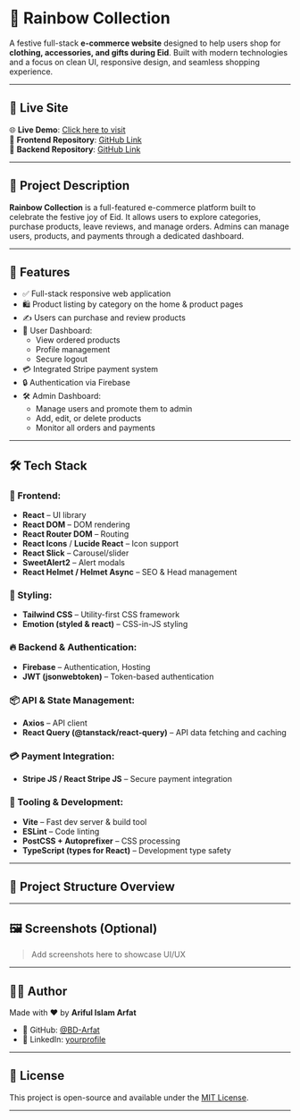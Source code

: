 # 🌈 Rainbow Collection

A festive full-stack **e-commerce website** designed to help users shop for **clothing, accessories, and gifts during Eid**. Built with modern technologies and a focus on clean UI, responsive design, and seamless shopping experience.

---

## 🚀 Live Site

🌐 **Live Demo**: [Click here to visit](#)  
📁 **Frontend Repository**: [GitHub Link](#)  
📁 **Backend Repository**: [GitHub Link](#)

---

## 📖 Project Description

**Rainbow Collection** is a full-featured e-commerce platform built to celebrate the festive joy of Eid. It allows users to explore categories, purchase products, leave reviews, and manage orders. Admins can manage users, products, and payments through a dedicated dashboard.

---

## 🔧 Features

- ✅ Full-stack responsive web application
- 🛍️ Product listing by category on the home & product pages
- ✍️ Users can purchase and review products
- 👤 User Dashboard:
  - View ordered products
  - Profile management
  - Secure logout
- 💳 Integrated Stripe payment system
- 🔒 Authentication via Firebase
- 🛠️ Admin Dashboard:
  - Manage users and promote them to admin
  - Add, edit, or delete products
  - Monitor all orders and payments

---

## 🛠️ Tech Stack

### 🚧 Frontend:
- **React** – UI library
- **React DOM** – DOM rendering
- **React Router DOM** – Routing
- **React Icons** / **Lucide React** – Icon support
- **React Slick** – Carousel/slider
- **SweetAlert2** – Alert modals
- **React Helmet / Helmet Async** – SEO & Head management

### 🎨 Styling:
- **Tailwind CSS** – Utility-first CSS framework
- **Emotion (styled & react)** – CSS-in-JS styling

### 🔥 Backend & Authentication:
- **Firebase** – Authentication, Hosting
- **JWT (jsonwebtoken)** – Token-based authentication

### 📦 API & State Management:
- **Axios** – API client
- **React Query (@tanstack/react-query)** – API data fetching and caching

### 💳 Payment Integration:
- **Stripe JS / React Stripe JS** – Secure payment integration

### 🧰 Tooling & Development:
- **Vite** – Fast dev server & build tool
- **ESLint** – Code linting
- **PostCSS + Autoprefixer** – CSS processing
- **TypeScript (types for React)** – Development type safety

---

## 📂 Project Structure Overview


---

## 🖼️ Screenshots (Optional)

> Add screenshots here to showcase UI/UX

---

## 🙋‍♂️ Author

Made with ❤️ by **Ariful Islam Arfat**

- 🔗 GitHub: [@BD-Arfat](https://github.com/BD-Arfat)
- 🔗 LinkedIn: [yourprofile](https://www.linkedin.com/in/ariful-islam-b4a405274/)

---

## 📄 License

This project is open-source and available under the [MIT License](LICENSE).

---


